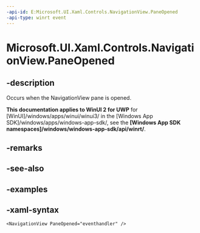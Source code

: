 ```yaml
---
-api-id: E:Microsoft.UI.Xaml.Controls.NavigationView.PaneOpened
-api-type: winrt event
---
```

<!-- Event syntax.
public event TypedEventHandler PaneOpened<NavigationView,  object>
-->

# Microsoft.UI.Xaml.Controls.NavigationView.PaneOpened


## -description

Occurs when the NavigationView pane is opened.


**This documentation applies to WinUI 2 for UWP** for [WinUI]/windows/apps/winui/winui3/ in the [Windows App SDK]/windows/apps/windows-app-sdk/, see the **[Windows App SDK namespaces]/windows/windows-app-sdk/api/winrt/**.

## -remarks


## -see-also


## -examples


## -xaml-syntax

```xaml
<NavigationView PaneOpened="eventhandler" />
```


